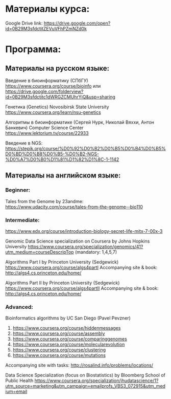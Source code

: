 # Материалы курса:

Google Drive link:  https://drive.google.com/open?id=0B29M3sfdctitZEVuVFhPZmNZd0k

# Программа:


## Материалы на русском языке:

Введение в биоинформатику (СПбГУ)
https://www.coursera.org/course/bioinfo  или https://drive.google.com/folderview?id=0B29M3sfdctitc1dWRGZCMUhrYjQ&usp=sharing

Генетика (Genetics)
Novosibirsk State University
https://www.coursera.org/learn/nsu-genetics

Алгоритмы в биоинформатике (Сергей Нурк, Николай Вяххи, Антон Банкевич)
Computer Science Center
https://www.lektorium.tv/course/22933


Введение в NGS:
https://stepik.org/course/%D0%92%D0%B2%D0%B5%D0%B4%D0%B5%D0%BD%D0%B8%D0%B5-%D0%B2-NGS-%D0%A7%D0%B0%D1%81%D1%82%D1%8C-1-1142

## Материалы на английском языке:

### Beginner:


Tales from the Genome by 23andme:
https://www.udacity.com/course/tales-from-the-genome--bio110



### Intermediate:

https://www.edx.org/course/introduction-biology-secret-life-mitx-7-00x-3


Genomic Data Science specialization on Coursera by Johns Hopkins University
https://www.coursera.org/specialization/genomics/41?utm_medium=courseDescripTop
(mandatory: 1,4,5,7)

Algorithms Part I  by Princeton University (Sedgewick)
https://www.coursera.org/course/algs4partI
Accompanying site & book:
http://algs4.cs.princeton.edu/home/

Algorithms Part II by Princeton University (Sedgewick)
https://www.coursera.org/course/algs4partII
Accompanying site & book:
http://algs4.cs.princeton.edu/home/


### Advanced:


Bioinformatics algorithms by UC San Diego (Pavel Pevzner)
1. https://www.coursera.org/course/hiddenmessages
2. https://www.coursera.org/course/assembly
3. https://www.coursera.org/course/comparinggenomes
4. https://www.coursera.org/course/molecularevolution
5. https://www.coursera.org/course/clustering
6. https://www.coursera.org/course/mutations

Accompanying site with tasks:
http://rosalind.info/problems/locations/


Data Science Specialization (focus on Biostatistics) by Bloomberg School of Public Health
https://www.coursera.org/specialization/jhudatascience/1?utm_source=marketing&utm_campaign=emailprofs_VBS3_072915&utm_medium=email
